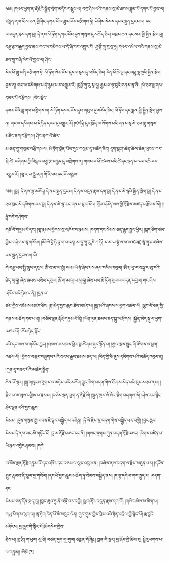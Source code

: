 ﻿  
༄༅། །དཔལ་ཕྱག་ན་རྡོ་རྗེའི་སྦྱིན་སྲེག་མདོར་བསྡུས་པ། བཀྲ་ཤིས་པའི་གནས་སུ་མེ་ཐབས་ཟླུམ་པོ་དཀར་པོ་བྱས་ལ། ཙནྡན་ནམ་འོ་མ་ཅན་གྱི་ཤིང་དཀར་པོ་ལ་ཟླུམ་པོར་བརྩིགས་ཏེ། ཡེ་ཤེས་སེམས་དཔའ་སྤྱན་དྲངས་ལ། དང་  
ལ་བདུན་རྣམ་དག་བྱ། དེ་ནས་མེ་ཏོག་དཀར་པོས་དུས་གསུམ་དུ་མཆོད་ཅིང། འབྲས་ཆན་དང་མར་གྱི་སྦྱིན་སྲེག་བྱ། བརྒྱ་རྩ་བརྒྱད་བྱས་ནས་གང་ལ་དམིགས་པ་དེ་ཞི་བར་འགྱུར་རོ། །ཤཱནྟིཾ་ཀུ་རུ་སཱ་ཧཱ། དཔལ་འཕེལ་བའི་གནས་སུ་མེ་ཐབ་གྲུ་བཞི་སེར་པོ་བྱས་ལ། ཤིང་  
སེར་པོ་གྲུ་བཞི་བརྩིགས་ཏེ། མེ་ཏོག་སེར་བོས་དུས་གསུམ་དུ་མཆོད་ཅིང། རིན་པོ་ཆེ་ལྔ་དང་འབྲུ་སྣ་ལྔའི་སྦྱིན་སྲེག་བྱས་ན། གང་ལ་དམིགས་པ་དེ་རྒྱས་པ་ར་འགྱུར་རོ། །བུཥྚིཾ་ཀུ་རུ་སཱ་ཧཱ། རྒྱས་པ་ལྟ་བུའི་གནས་སུ་ནི། །མེ་ཐབ་ཟླ་གམ་དམར་པོ་བརྩིགས། །སེང་ལྡེང་  
དམར་པོའི་ཟླ་གམ་བརྩིགས་ལ། མེ་ཏོག་དམར་པོས་དུས་གསུམ་དུ་མཆོད་ཅིང། མེ་ཏོག་དང་སྨན་གྱི་སྦྱིན་སྲེག་བྱས་ན། གང་ལ་དམིགས་པ་དེ་ཉིད་དབང་དུ་འགྱུར་རོ། །ཛཛཧོ། དུར་ཁྲོད་ལ་སོགས་པའི་གནས་སུ་མེ་ཐབ་གྲུ་གསུམ་མཐིང་ནག་བརྩིགས། ཤིང་ནག་པོ་ཚེར་  
མ་ཅན་གྲུ་གསུམ་བརྩིགས་ལ། མེ་ཏོག་སྔོན་པོས་དུས་གསུམ་དུ་མཆོད་ཅིང། དུག་སྣ་ཤ་ཆེན་ཚིལ་ཆེན་ཡུངས་ཀར་སྐེ་ཚེ། བགེགས་ཀྱི་ལིངྒ་ལ་བརྒྱ་རྩ་བརྒྱད་དུ་བསྲེགས་ན། གཟས་པ་པོ་ཚངས་པའི་ཚེ་དང་ལྡན་པ་ཡང་འཆི་བར་འགྱུར་རོ། །མཱ་ར་ཡ་ཧཱུཾ་ཕཊ། གོ་རིམས་དང་པོ་མཎྜལ་  
  
༄༅། །བྱ༑ དེ་ནས་ལྷ་མཆོད། དེ་ནས་སྤྱན་དྲངས། དེ་ནས་བདུན་རྣམ་དག་བྱ། དེ་ནས་མེ་ལྷའི་སྦྱིན་སྲེག་བྱ། དེ་ནས་ཐབ་ཁུང་མི་དམིགས་པར་བྱ། དེ་ནས་མེ་ལྷ་རང་གནས་སུ་གསོལ། སློབ་དཔོན་ལས་ཀྱི་རྡོ་རྗེས་མཛད་པ་རྫོགས་སོ།། །།ཧཱུཾ་བདེ་གཤེགས་  
གཙོ་བོ་གཏུམ་པོ་དང། །ལྷ་རྣམས་ཕྱོགས་སུ་འཁོར་བ་རྣམས། །བདག་དང་སེམས་ཅན་རྒྱུད་སྦྱང་ཕྱིར། །སྐད་ཅིག་ཙམ་གྱིས་གཤེགས་སུ་གསོལ། །ཨོཾ་ཨེ་ཧྱེ་ཧི་བྷ་ག་བའན། མ་ཧཱ་ཀཱ་རུ་ཎི་ཀ་ཧོ། ས་མ་ཡ་སྟྭཾ་ས་མ་ཡ་ཛབཛྲ་ཨཱཾ་ཀུ་ཤ་ཛཞེས་པས་སྤྱན་དྲངས་ལ། ཡི་  
གེ་བརྒྱ་པས་སྤྱི་ཁྲུས་དབུལ། ཨོཾ་ས་མ་ཡ་སྟྭཾ། ས་མ་ཡོ་ཧཾ་ཞེས་པས་ཞལ་བསིལ་དབུལ། ཨོཾ་པྲ་པཱ་ར་སཏྐཱ་ར་ཨཱ་དའི་ཙིད་སཱ་ཧཱ། ཞེས་ཞབས་བསིལ་དབུལ། ཨོཾ་ཀ་མ་ལཱ་ཡ་སཱ་ཧཱ། ཞེས་པས་མེ་ཏོག་ཕུལ་ལ་གདན་དབུལ། གང་གིས་འཁོར་བའི་ཉེས་པ་ནི། །དྲན་པ་  
ཙམ་གྱིས་འཇོམས་མཛད་ཅིང། །བླ་མེད་བྱང་ཆུབ་ཐོབ་མཛད་པ། །བླ་མའི་ཞབས་ལ་ཕྱག་འཚལ་ལོ། །ལྕང་ལོ་ཅན་གྱི་གནས་མཆོག་དམ་པ་ན། །བཅོམ་ལྡན་རྡོ་རྗེ་གཏུམ་པོ་ནི། །ཡོན་ཏན་ཐམས་ཅད་སྐུ་ལ་རྫོགས། །སྐྱོན་མེད་སྐུ་ལ་ཕྱག་འཚལ་ལོ། །ཆོས་ཉིད་སྟོང་  
པའི་དང་ལས་མ་གཡོས་ཀྱང། །ཐམས་ལ་མཁས་ཕྱིར་སྣ་ཚོགས་སྐུར་སྟོན་པ། །རྒྱལ་སྲས་ཁྱུང་གི་ཚོགས་ལ་ཕྱག་འཚལ་ལོ། །ཕྱོགས་བཅུར་བཞུགས་པའི་སངས་རྒྱས་ཐམས་ཅད་ལ། །ཡིད་ཀྱི་ཅི་ནུས་དམིགས་པའི་མཆོད་འབུལ་ན། །ཀུན་དུ་བཟང་པོའི་མཆོད་སྤྲིན་  
ཆེན་པོ་ལྟར། །སྐུ་གསུངས་ཐུགས་ལ་མཉེས་པའི་མཆོག་གྱུར་ཅིག་བདག་གིས་ཐོག་མ་མེད་པའི་དུས་མཐའ་ནས། །སྡིག་པ་མ་ལུས་བགྱིས་པ་རྣམས། །བཅོམ་ལྡན་ཕྱག་ན་རྡོ་རྗེ་ཡི། །སྤྱན་སྔར་སོ་སོར་སྡིག་བཤགས་སོ། །ཤེས་རབ་སྙིང་རྗེར་ལྡན་པའི་བྱང་ཆུབ་  
སེམས། །དུས་གསུམ་རྒྱལ་བས་ཇི་ལྟར་བསྐྱེད་པ་བཞིན། །དེ་ཡི་རྗེས་སུ་བདག་གིས་བསྐྱེད་པར་བགྱི། །བྱང་ཆུབ་སེམས་དེ་ནམ་ཡང་མི་གཏོང་ངོ། །བླ་མ་རྡོ་རྗེ་འཆང་དང་ནི། །གསང་སྔགས་ཀུན་བདག་རྡོ་རྗེ་འཆང། །རིགས་འཛིན་པ་ཡི་རྣལ་འབྱོར་རྣམས། །དགེ་  
  
།བཅོམ་ལྡན་རྡོ་རྗེ་གཏུམ་པོ་དང་འཁོར་དང་བཅས་ལ་ལུས་འབུལ་ན། །བཞེས་ནས་བདག་ལ་རྗེས་མཐུན་པར། །དངོས་གྲུབ་རྣམས་ནི་སྩལ་དུ་གསོལ། །དང་པོ་བྱང་ཆུབ་མཆོག་ཏུ་སེམས་བསྐྱེད་ནས། །ད་ལྟ་དགེ་བ་གང་སྤྱད་པ། །བདག་དང་  
སེམས་ཅན་དོན་སླད་དུ། །བྱང་ཆུབ་ཏུ་ནི་བསྔོ་བར་བགྱི། །ཕྱག་རྡོར་བདུན་རྣམ་དག་གོ། །གསེར་མེས་མ་ཚིག་པ། གཡུ་མིག་མ་ཕུག་པ། མུ་ཏིག་རིན་པོ་ཆེ་མདུང་ལེན། གུར་གུམ་གྱིས་བྲིས་པའི་རྟེན་འབྲེལ་གྱི་སྙིང་པོ། རྨ་བྱའི་མདོངས། བྱ་ཁྱུང་གི་སྙིང་པོ་ཁྲོ་གསེར་གྱིས་  
བྲིས་པ། གླ་རྩི། ག་པུར། མུ་ཙི། བཙན་དུག་གུ་གུལ། ཙནྡན་གོ་ཤིརྵ། སྨན་གི་སྦང། བྱ་རྒོད་ཀྱི་ཚིལ་བུ། སྦྲེའུ་པགས་པ་ལ་གཏུམ།། ཨིཋྀ་[?]  
  
  
